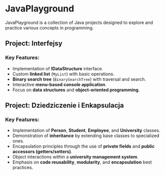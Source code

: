 # JavaPlayground
JavaPlayground is a collection of Java projects designed to explore and practice various concepts in programming.

## Project: Interfejsy

### Key Features:
- Implementation of **IDataStructure** interface.
- Custom **linked list** (`MyList`) with basic operations.
- **Binary search tree** (`BinarySearchTree`) with traversal and search.
- Interactive **menu-based console application**.
- Focus on **data structures** and **object-oriented programming**.

## Project: Dziedziczenie i Enkapsulacja

### Key Features:
- Implementation of **Person**, **Student**, **Employee**, and **University** classes.
- Demonstration of **inheritance** by extending base classes to specialized ones.
- Encapsulation principles through the use of **private fields** and **public accessors (getters/setters)**.
- Object interactions within a **university management system**.
- Emphasis on **code reusability**, **modularity**, and **encapsulation** best practices.
